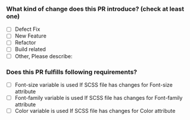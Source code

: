 ### What kind of change does this PR introduce? (check at least one)

- [ ] Defect Fix
- [ ] New Feature
- [ ] Refactor
- [ ] Build related
- [ ] Other, Please describe: 

### Does this PR fulfills following requirements?

- [ ] Font-size variable is used If SCSS file has changes for Font-size attribute
- [ ] Font-family variable is used If SCSS file has changes for Font-family attribute
- [ ] Color variable is used If SCSS file has changes for Color attribute
